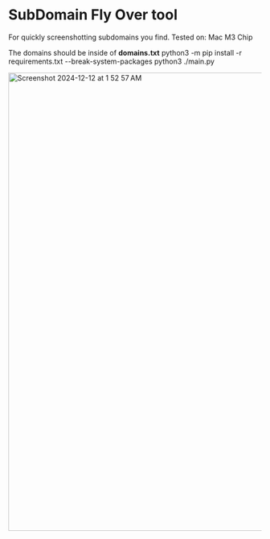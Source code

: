 # SubDomain Fly Over tool

For quickly screenshotting subdomains you find. 
Tested on: Mac M3 Chip


The domains should be inside of **domains.txt**
python3 -m pip install -r requirements.txt --break-system-packages
python3 ./main.py


<img width="910" alt="Screenshot 2024-12-12 at 1 52 57 AM" src="https://github.com/user-attachments/assets/3762a55b-95d2-4246-aa51-990ea93ee763" />
